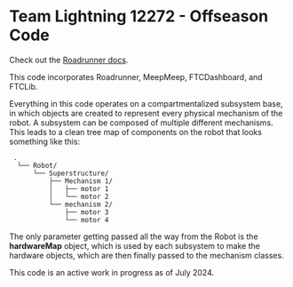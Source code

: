 # Team Lightning 12272 - Offseason Code

Check out the [Roadrunner docs](https://rr.brott.dev/docs/v1-0/tuning/).

This code incorporates Roadrunner, MeepMeep, FTCDashboard, and FTCLib.

Everything in this code operates on a compartmentalized subsystem base, in which objects are created to represent every physical mechanism of the robot.
A subsystem can be composed of multiple different mechanisms. This leads to a clean tree map of components on the robot that looks something like this:
```
 .
  └── Robot/
      └── Superstructure/
          ├── Mechanism 1/
          │   ├── motor 1
          │   └── motor 2
          └── mechanism 2/
              ├── motor 3
              └── motor 4

```

The only parameter getting passed all the way from the Robot is the __hardwareMap__ object, which is used by each subsystem to make the hardware objects, which are then finally passed to the mechanism classes.

This code is an active work in progress as of July 2024. 

